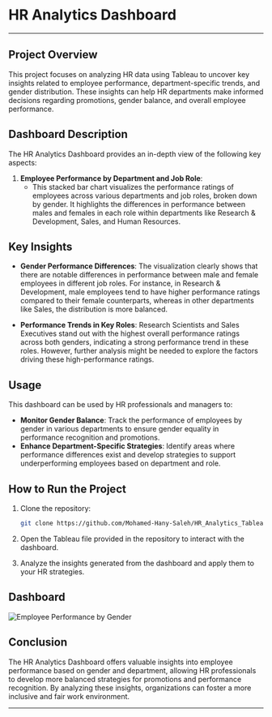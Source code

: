 
# HR Analytics Dashboard
--------------------------------------------------------------------------------------------------------------------------------------------------------------------------------
## Project Overview

This project focuses on analyzing HR data using Tableau to uncover key insights related to employee performance, department-specific trends, and gender distribution. These insights can help HR departments make informed decisions regarding promotions, gender balance, and overall employee performance.

## Dashboard Description

The HR Analytics Dashboard provides an in-depth view of the following key aspects:

1. **Employee Performance by Department and Job Role**:
   - This stacked bar chart visualizes the performance ratings of employees across various departments and job roles, broken down by gender. It highlights the differences in performance between males and females in each role within departments like Research & Development, Sales, and Human Resources.

## Key Insights

- **Gender Performance Differences**: The visualization clearly shows that there are notable differences in performance between male and female employees in different job roles. For instance, in Research & Development, male employees tend to have higher performance ratings compared to their female counterparts, whereas in other departments like Sales, the distribution is more balanced.

- **Performance Trends in Key Roles**: Research Scientists and Sales Executives stand out with the highest overall performance ratings across both genders, indicating a strong performance trend in these roles. However, further analysis might be needed to explore the factors driving these high-performance ratings.

## Usage

This dashboard can be used by HR professionals and managers to:

- **Monitor Gender Balance**: Track the performance of employees by gender in various departments to ensure gender equality in performance recognition and promotions.
- **Enhance Department-Specific Strategies**: Identify areas where performance differences exist and develop strategies to support underperforming employees based on department and role.

## How to Run the Project

1. Clone the repository:
   ```bash
   git clone https://github.com/Mohamed-Hany-Saleh/HR_Analytics_Tableau.git
   ```

2. Open the Tableau file provided in the repository to interact with the dashboard.

3. Analyze the insights generated from the dashboard and apply them to your HR strategies.

## Dashboard

![Employee Performance by Gender](https://github.com/user-attachments/assets/8f50eb2f-0f13-46a9-98d7-80a0b78e3120)

## Conclusion

The HR Analytics Dashboard offers valuable insights into employee performance based on gender and department, allowing HR professionals to develop more balanced strategies for promotions and performance recognition. By analyzing these insights, organizations can foster a more inclusive and fair work environment.

--------------------------------------------------------------------------------------------------------------------------------------------------------------------------------
